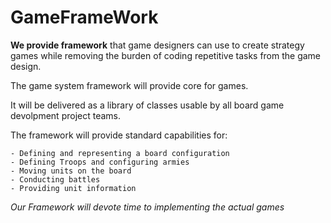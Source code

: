 # GameFrameWork
**We provide framework** that game designers can use to create strategy games while removing the burden of coding repetitive tasks from the game design. 

The game system framework will provide core for games.

It will be delivered as a library of classes usable by all board game devolpment project teams.

The framework will provide standard capabilities for:
```
- Defining and representing a board configuration
- Defining Troops and configuring armies
- Moving units on the board
- Conducting battles
- Providing unit information
```
*Our Framework will devote time to implementing the actual games*

